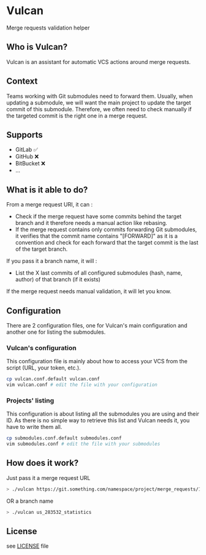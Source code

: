 # Vulcan
Merge requests validation helper

## Who is Vulcan?
Vulcan is an assistant for automatic VCS actions around merge requests.

## Context
Teams working with Git submodules need to forward them. Usually, when updating a submodule, we will want the main project to update the target commit of this submodule. Therefore, we often need to check manually if the targeted commit is the right one in a merge request.

## Supports
- GitLab :white_check_mark:
- GitHub :x:
- BitBucket :x:
- ...

## What is it able to do?
From a merge request URI, it can :
- Check if the merge request have some commits behind the target branch and it therefore needs a manual action like rebasing.
- If the merge request contains only commits forwarding Git submodules, it verifies that the commit name contains "[FORWARD]" as it is a convention and check for each forward that the target commit is the last of the target branch.

If you pass it a branch name, it will :
- List the X last commits of all configured submodules (hash, name, author) of that branch (if it exists)

If the merge request needs manual validation, it will let you know.

## Configuration
There are 2 configuration files, one for Vulcan's main configuration and another one for listing the submodules.

### Vulcan's configuration
This configuration file is mainly about how to access your VCS from the script (URL, your token, etc.).
```bash
cp vulcan.conf.default vulcan.conf
vim vulcan.conf # edit the file with your configuration
```

### Projects' listing
This configuration is about listing all the submodules you are using and their ID.
As there is no simple way to retrieve this list and Vulcan needs it, you have to write them all.
```bash
cp submodules.conf.default submodules.conf
vim submodules.conf # edit the file with your submodules
```

## How does it work?
Just pass it a merge request URL

```bash
> ./vulcan https://git.something.com/namespace/project/merge_requests/199
```

OR a branch name

```bash
> ./vulcan us_283532_statistics
```

## License
see [LICENSE](LICENSE) file